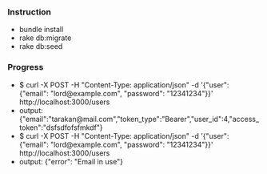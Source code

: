 <h3>Instruction</h3>
<ul>
    <li>bundle install</li>
    <li>rake db:migrate</li>
    <li>rake db:seed</li>
</ul>
<h3>Progress</h3>
<ul>
    <li>$ curl -X POST -H "Content-Type: application/json" -d '{"user": {"email": "lord@example.com", "password": "12341234"}}' http://localhost:3000/users</li>
    <li>output: {"email":"tarakan@mail.com","token_type":"Bearer","user_id":4,"access_token":"dsfsdfofsfmkdf"}</li>
    <li>$ curl -X POST -H "Content-Type: application/json" -d '{"user": {"email": "lord@example.com", "password": "12341234"}}' http://localhost:3000/users</li>
    <li>output: {"error": "Email in use"}</li>
</ul>